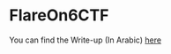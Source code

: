 # FlareOn6CTF

You can find the Write-up (In Arabic) [here](https://xtlab.wordpress.com/2019/10/20/%d8%ad%d9%84%d9%88%d9%84-%d8%aa%d8%ad%d8%af%d9%8a%d8%a7%d8%aa-%d9%85%d8%b3%d8%a7%d8%a8%d9%82%d8%a9-flareon-6/)
